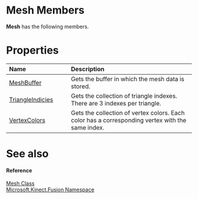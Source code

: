 Mesh Members  
============  

**Mesh** has the following members.  

<span id="publicpropertiesSection"></span>

Properties  
==========  

<table>
<colgroup>
<col width="30%" />
<col width="60%" />
</colgroup>
<thead>
<tr class="header">
<th align="left">Name</th>
<th align="left">Description</th>
</tr>
</thead>
<tbody>
<tr class="odd">
<td align="left"><a href="Properties/MeshBuffer_Property.md">MeshBuffer</a></td>
<td align="left">Gets the buffer in which the mesh data is stored.</td>
</tr>
<tr class="even">
<td align="left"><a href="Properties/TriangleIndicies_Property.md">TriangleIndicies</a></td>
<td align="left">Gets the collection of triangle indexes. There are 3 indexes per triangle.</td>
</tr>
<tr class="odd">
<td align="left"><a href="Properties/VertexColors_Property.md">VertexColors</a></td>
<td align="left">Gets the collection of vertex colors. Each color has a corresponding vertex with the same index.</td>
</tr>
</tbody>
</table>

<span id="ID4EK"></span>

See also  
========  

<span id="ID4EM"></span>
#### Reference  

[Mesh Class](../Mesh_Class.md)  
 [Microsoft.Kinect.Fusion Namespace](../../Kinect.Fusion.md)  



<!--Please do not edit the data in the comment block below.-->
<!--
TOCTitle : Mesh Members
RLTitle : Mesh Members
KeywordF : Microsoft.Kinect.Fusion.Mesh
KeywordF : Mesh
KeywordK : Mesh class
KeywordK : Mesh class, all members
KeywordK : Microsoft.Kinect.Fusion.Mesh class
HelpPriority : 1
KeywordA : AllMembers.T:Microsoft.Kinect.Fusion.Mesh
AssetID : AllMembers.T:Microsoft.Kinect.Fusion.Mesh
Locale : en-us
CommunityContent : 1
TargetOS : Windows
TopicType : kbSyntax
DocSet : K4Wv2
ProjType : K4Wv2Proj
Technology : Kinect for Windows
Product : Kinect for Windows SDK v2
productversion : 20
-->
